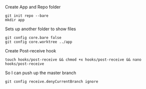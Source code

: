 Create App and Repo folder

```
git init repo --bare
mkdir app
```

Sets up another folder to show files

```
git config core.bare false
git config core.worktree ../app
```

Create Post-receive hook

```
touch hooks/post-receive && chmod +x hooks/post-receive && nano hooks/post-receive 
```

So I can push up the master branch

```
git config receive.denyCurrentBranch ignore
```